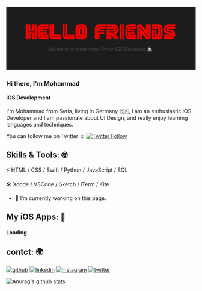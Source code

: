 ![iOS Development](https://github.com/mkhasson97/mkhasson97/blob/main/Twitter%20Header.png)

### Hi there, I'm Mohammad 
#### iOS Development


I'm Mohammad from Syria, living in Germany 🇩🇪, I am an enthusiastic iOS Developer and I am passionate about UI Design, and really enjoy learning languages and techniques.

You can follow me on Twitter ☺️ <a href="https://twitter.com/mkhasson97"><img alt="Twitter Follow" src="https://img.shields.io/twitter/follow/mkhasson97?style=social"> </a>


## Skills & Tools: 🤓
⚡️ HTML / CSS / Swift / Python / JavaScript / SQL

🛠 Xcode / VSCode / Sketch / iTerm / Kite

- 🔭 I’m currently working on this page. 


## My iOS Apps: 📱
#### Loading


## contct: 🌍
[<img src='https://cdn.jsdelivr.net/npm/simple-icons@3.0.1/icons/github.svg' alt='github' height='40'>](https://github.com/mkhasson97) [<img src='https://cdn.jsdelivr.net/npm/simple-icons@3.0.1/icons/linkedin.svg' alt='linkedin' height='40'>](https://www.linkedin.com/in/Mohammad-alhasson/)  [<img src='https://cdn.jsdelivr.net/npm/simple-icons@3.0.1/icons/instagram.svg' alt='instagram' height='40'>](https://www.instagram.com/mohammad_alhasson/)  [<img src='https://cdn.jsdelivr.net/npm/simple-icons@3.0.1/icons/twitter.svg' alt='twitter' height='40'>](https://twitter.com/mkhasson97)  


![Anurag's github stats](https://github-readme-stats.vercel.app/api?username=mkhasson97)
